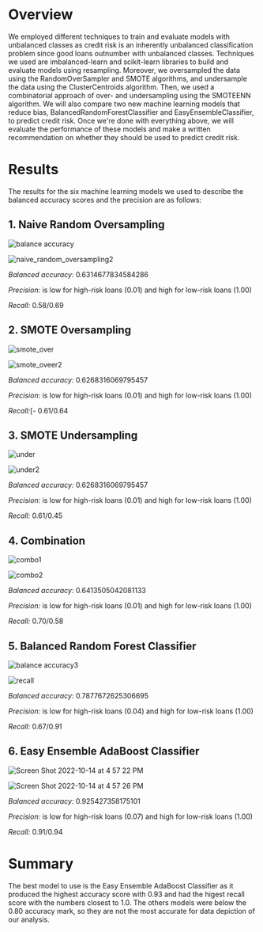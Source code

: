 # Overview

We employed different techniques to train and evaluate models with unbalanced classes as credit risk is an inherently unbalanced classification problem since good loans outnumber with unbalanced classes. Techniques we used are imbalanced-learn and scikit-learn libraries to build and evaluate models using resampling. Moreover, we oversampled the data using the RandomOverSampler and SMOTE algorithms, and undersample the data using the ClusterCentroids algorithm. Then, we used a combinatorial approach of over- and undersampling using the SMOTEENN algorithm. We will also compare two new machine learning models that reduce bias, BalancedRandomForestClassifier and EasyEnsembleClassifier, to predict credit risk. Once we're done with everything above, we will evaluate the performance of these models and make a written recommendation on whether they should be used to predict credit risk.

# Results 

The results for the six machine learning models we used to describe the balanced accuracy scores and the precision are as follows: 

## 1. Naive Random Oversampling

![balance accuracy](https://user-images.githubusercontent.com/106577074/195959510-0e5b7f3c-2a13-402e-ba55-bf9511e13661.png)

![naive_random_oversampling2](https://user-images.githubusercontent.com/106577074/195959543-b58c5ea0-62ea-4d46-a26b-5c96449efb53.png)

*Balanced accuracy:* 0.6314677834584286

*Precision:* is low for high-risk loans (0.01) and high for low-risk loans (1.00)

*Recall:* 0.58/0.69

## 2. SMOTE Oversampling 

![smote_over](https://user-images.githubusercontent.com/106577074/195959584-b7996ddb-f495-4a7d-8fa9-b352b64185ff.png)

![smote_oveer2](https://user-images.githubusercontent.com/106577074/195959611-a3b94b59-148b-4ca9-ae9c-abdec0a37e58.png)

*Balanced accuracy:* 0.6268316069795457

*Precision:* is low for high-risk loans (0.01) and high for low-risk loans (1.00)

*Recall:*[- 0.61/0.64

## 3. SMOTE Undersampling

![under](https://user-images.githubusercontent.com/106577074/195959695-494de8ed-50c1-4646-a5bb-c8a0f289f528.png)

![under2](https://user-images.githubusercontent.com/106577074/195959702-9a07e111-3933-45b4-8dbb-e03d231e16ef.png)

*Balanced accuracy:* 0.6268316069795457

*Precision:* is low for high-risk loans (0.01) and high for low-risk loans (1.00)

*Recall:* 0.61/0.45

## 4. Combination 

![combo1](https://user-images.githubusercontent.com/106577074/195959727-be27a155-01da-4bd3-8ec7-8b6aec47d083.png)

![combo2](https://user-images.githubusercontent.com/106577074/195959735-fc4beb3a-924b-4a33-b587-199cbbb713df.png)

*Balanced accuracy:* 0.6413505042081133

*Precision:* is low for high-risk loans (0.01) and high for low-risk loans (1.00)

*Recall:* 0.70/0.58

## 5. Balanced Random Forest Classifier

![balance accuracy3](https://user-images.githubusercontent.com/106577074/195959749-a28a2735-52a1-47a8-8950-293b4fc79963.png)

![recall](https://user-images.githubusercontent.com/106577074/195959753-1fa08610-04b4-44b0-a9ad-982b1778eea3.png)

*Balanced accuracy:* 0.7877672625306695

*Precision:* is low for high-risk loans (0.04) and high for low-risk loans (1.00)

*Recall:* 0.67/0.91

## 6. Easy Ensemble AdaBoost Classifier

![Screen Shot 2022-10-14 at 4 57 22 PM](https://user-images.githubusercontent.com/106577074/195959785-c28e0210-1f91-4c35-9b01-5296d8e614f8.png)

![Screen Shot 2022-10-14 at 4 57 26 PM](https://user-images.githubusercontent.com/106577074/195959795-bd770e15-9358-46de-b8c9-57f1ed4246e1.png)

*Balanced accuracy:* 0.925427358175101

*Precision:* is low for high-risk loans (0.07) and high for low-risk loans (1.00)

*Recall:* 0.91/0.94

# Summary

The best model to use is the Easy Ensemble AdaBoost Classifier as it produced the highest accuracy score with 0.93 and had the higest recall score with the numbers closest to 1.0. The others models were below the 0.80 accuracy mark, so they are not the most accurate for data depiction of our analysis. 
